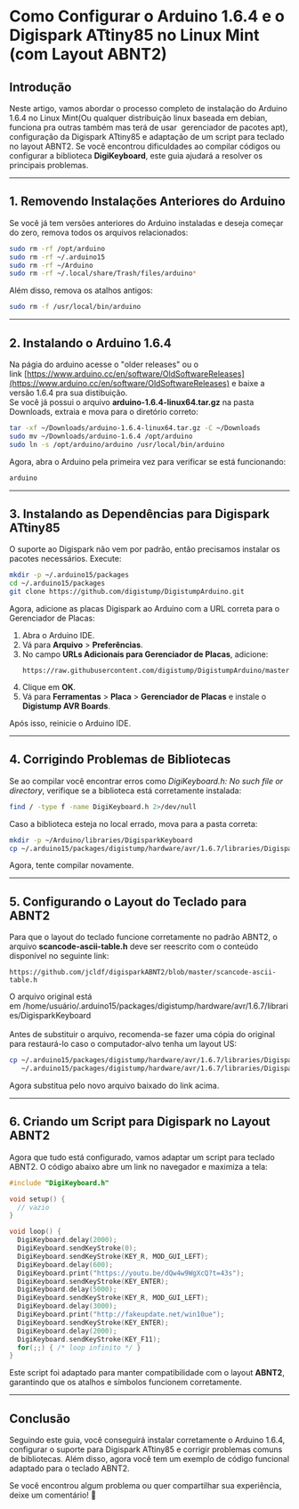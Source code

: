 # Como Configurar o Arduino 1.6.4 e o Digispark ATtiny85 no Linux Mint (com Layout ABNT2)

## Introdução

Neste artigo, vamos abordar o processo completo de instalação do Arduino 1.6.4 no Linux Mint(Ou qualquer distribuição linux baseada em debian, funciona pra outras também mas terá de usar  gerenciador de pacotes apt), configuração da Digispark ATtiny85 e adaptação de um script para teclado no layout ABNT2. Se você encontrou dificuldades ao compilar códigos ou configurar a biblioteca **DigiKeyboard**, este guia ajudará a resolver os principais problemas.

---

## 1. Removendo Instalações Anteriores do Arduino

Se você já tem versões anteriores do Arduino instaladas e deseja começar do zero, remova todos os arquivos relacionados:

```bash
sudo rm -rf /opt/arduino
sudo rm -rf ~/.arduino15
sudo rm -rf ~/Arduino
sudo rm -rf ~/.local/share/Trash/files/arduino*
```

Além disso, remova os atalhos antigos:

```bash
sudo rm -f /usr/local/bin/arduino
```

---

## 2. Instalando o Arduino 1.6.4

Na págia do arduino acesse o "older releases" ou o link [https://www.arduino.cc/en/software/OldSoftwareReleases](https://www.arduino.cc/en/software/OldSoftwareReleases) e baixe a versão 1.6.4 pra sua distibuição.\
Se você já possui o arquivo **arduino-1.6.4-linux64.tar.gz** na pasta Downloads, extraia e mova para o diretório correto:

```bash
tar -xf ~/Downloads/arduino-1.6.4-linux64.tar.gz -C ~/Downloads
sudo mv ~/Downloads/arduino-1.6.4 /opt/arduino
sudo ln -s /opt/arduino/arduino /usr/local/bin/arduino
```

Agora, abra o Arduino pela primeira vez para verificar se está funcionando:

```bash
arduino
```

---

## 3. Instalando as Dependências para Digispark ATtiny85

O suporte ao Digispark não vem por padrão, então precisamos instalar os pacotes necessários. Execute:

```bash
mkdir -p ~/.arduino15/packages
cd ~/.arduino15/packages
git clone https://github.com/digistump/DigistumpArduino.git
```

Agora, adicione as placas Digispark ao Arduino com a URL correta para o Gerenciador de Placas:

1. Abra o Arduino IDE.
2. Vá para **Arquivo** > **Preferências**.
3. No campo **URLs Adicionais para Gerenciador de Placas**, adicione:
   ```
   https://raw.githubusercontent.com/digistump/DigistumpArduino/master/package_digistump_index.json
   ```
4. Clique em **OK**.
5. Vá para **Ferramentas** > **Placa** > **Gerenciador de Placas** e instale o **Digistump AVR Boards**.

Após isso, reinicie o Arduino IDE.

---

## 4. Corrigindo Problemas de Bibliotecas

Se ao compilar você encontrar erros como *DigiKeyboard.h: No such file or directory*, verifique se a biblioteca está corretamente instalada:

```bash
find / -type f -name DigiKeyboard.h 2>/dev/null
```

Caso a biblioteca esteja no local errado, mova para a pasta correta:

```bash
mkdir -p ~/Arduino/libraries/DigisparkKeyboard
cp ~/.arduino15/packages/digistump/hardware/avr/1.6.7/libraries/DigisparkKeyboard/DigiKeyboard.h ~/Arduino/libraries/DigisparkKeyboard/
```

Agora, tente compilar novamente.

---

## 5. Configurando o Layout do Teclado para ABNT2

Para que o layout do teclado funcione corretamente no padrão ABNT2, o arquivo **scancode-ascii-table.h** deve ser reescrito com o conteúdo disponível no seguinte link:

```
https://github.com/jcldf/digisparkABNT2/blob/master/scancode-ascii-table.h
```

O arquivo original está em /home/usuário/.arduino15/packages/digistump/hardware/avr/1.6.7/libraries/DigisparkKeyboard\
\
Antes de substituir o arquivo, recomenda-se fazer uma cópia do original para restaurá-lo caso o computador-alvo tenha um layout US:

```bash
cp ~/.arduino15/packages/digistump/hardware/avr/1.6.7/libraries/DigisparkKeyboard/scancode-ascii-table.h \
   ~/.arduino15/packages/digistump/hardware/avr/1.6.7/libraries/DigisparkKeyboard/scancode-ascii-table.h.bak
```

Agora substitua pelo novo arquivo baixado do link acima.

---

## 6. Criando um Script para Digispark no Layout ABNT2

Agora que tudo está configurado, vamos adaptar um script para teclado ABNT2. O código abaixo abre um link no navegador e maximiza a tela:

```cpp
#include "DigiKeyboard.h"

void setup() {
  // vazio
}

void loop() {
  DigiKeyboard.delay(2000);
  DigiKeyboard.sendKeyStroke(0);
  DigiKeyboard.sendKeyStroke(KEY_R, MOD_GUI_LEFT);
  DigiKeyboard.delay(600);
  DigiKeyboard.print("https://youtu.be/dQw4w9WgXcQ?t=43s");
  DigiKeyboard.sendKeyStroke(KEY_ENTER);
  DigiKeyboard.delay(5000);
  DigiKeyboard.sendKeyStroke(KEY_R, MOD_GUI_LEFT);
  DigiKeyboard.delay(3000);
  DigiKeyboard.print("http://fakeupdate.net/win10ue");
  DigiKeyboard.sendKeyStroke(KEY_ENTER);
  DigiKeyboard.delay(2000);
  DigiKeyboard.sendKeyStroke(KEY_F11);
  for(;;) { /* loop infinito */ }
}
```

Este script foi adaptado para manter compatibilidade com o layout **ABNT2**, garantindo que os atalhos e símbolos funcionem corretamente.

---

## Conclusão

Seguindo este guia, você conseguirá instalar corretamente o Arduino 1.6.4, configurar o suporte para Digispark ATtiny85 e corrigir problemas comuns de bibliotecas. Além disso, agora você tem um exemplo de código funcional adaptado para o teclado ABNT2.

Se você encontrou algum problema ou quer compartilhar sua experiência, deixe um comentário! 🚀


